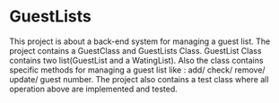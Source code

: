 # GuestLists
This project is about a back-end system for managing a guest list.
The project contains a GuestClass and GuestLists Class.
GuestList Class contains two list(GuestList and a WatingList).
Also the class contains specific methods for managing a guest list like : add/ check/ remove/ update/ guest number.
The project also contains a test class where all operation above are implemented and tested.
